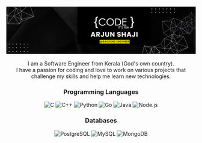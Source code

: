 <p align="center">
  <img src="assets/banner2.png" alt="Banner">
</p>

<p align="center">I am a Software Engineer from Kerala (God's own country). <br> I have a passion for coding and love to work on various projects that challenge my skills and help me learn new technologies.</p>

<h3 align="center">Programming Languages</h3>
<p align="center">
  <img alt="C" src="https://img.shields.io/badge/C-00599C?style=for-the-badge&logo=c&logoColor=white&labelColor=00599C&color=00599C&logoWidth=30">
  <img alt="C++" src="https://img.shields.io/badge/C%2B%2B-00599C?style=for-the-badge&logo=c%2B%2B&logoColor=white&labelColor=00599C&color=00599C&logoWidth=30">
  <img alt="Python" src="https://img.shields.io/badge/Python-3776AB?style=for-the-badge&logo=python&logoColor=white&labelColor=3776AB&color=3776AB&logoWidth=30">
  <img alt="Go" src="https://img.shields.io/badge/Go-00ADD8?style=for-the-badge&logo=go&logoColor=white&labelColor=00ADD8&color=00ADD8&logoWidth=30">
  <img alt="Java" src="https://img.shields.io/badge/Java-007396?style=for-the-badge&logo=java&logoColor=white&labelColor=007396&color=007396&logoWidth=30">
  <img alt="Node.js" src="https://img.shields.io/badge/Node.js-339933?style=for-the-badge&logo=nodedotjs&logoColor=white&labelColor=339933&color=339933&logoWidth=30">
</p>

<h3 align="center">Databases</h3>
<p align="center">
  <img alt="PostgreSQL" src="https://img.shields.io/badge/PostgreSQL-336791?style=for-the-badge&logo=postgresql&logoColor=white&labelColor=336791&color=336791&logoWidth=30">
  <img alt="MySQL" src="https://img.shields.io/badge/MySQL-4479A1?style=for-the-badge&logo=mysql&logoColor=white&labelColor=4479A1&color=4479A1&logoWidth=30">
  <img alt="MongoDB" src="https://img.shields.io/badge/MongoDB-47A248?style=for-the-badge&logo=mongodb&logoColor=white&labelColor=47A248&color=47A248&logoWidth=30">
</p>

